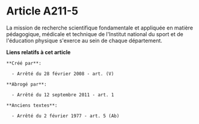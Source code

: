 # Article A211-5

La mission de recherche scientifique fondamentale et appliquée en matière pédagogique, médicale et technique de l'Institut
national du sport et de l'éducation physique s'exerce au sein de chaque département.

**Liens relatifs à cet article**

	**Créé par**:

	  - Arrêté du 28 février 2008 - art. (V)

	**Abrogé par**:

	  - Arrêté du 12 septembre 2011 - art. 1

	**Anciens textes**:

	  - Arrêté du 2 février 1977 - art. 5 (Ab)
